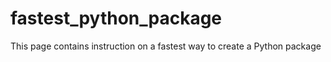 # fastest_python_package
This page contains instruction on a fastest way to create a Python package
